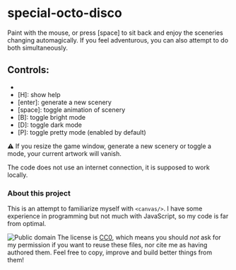 # special-octo-disco
Paint with the mouse, or press [space] to sit back and enjoy the sceneries changing automagically. If you feel adventurous, you can also attempt to do both simultaneously.
## Controls:
* [mouse]: paint
* [H]: show help
* [enter]: generate a new scenery
* [space]: toggle animation of scenery
* [B]: toggle bright mode
* [D]: toggle dark mode
* [P]: toggle pretty mode (enabled by default)

:warning: If you resize the game window, generate a new scenery or toggle a mode, your current artwork will vanish.

The code does not use an internet connection, it is supposed to work locally.
### About this project
This is an attempt to familiarize myself with `<canvas/>`. I have some experience in programming but not much with JavaScript, so my code is far from optimal.

![Public domain](http://i.creativecommons.org/p/zero/1.0/88x31.png)
The license is [CC0](http://creativecommons.org/publicdomain/zero/1.0/), which means you should _not_ ask for my permission if you want to reuse these files, nor cite me as having authored them. Feel free to copy, improve and build better things from them!
